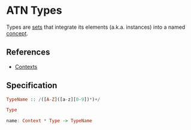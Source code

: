 # ATN Types

Types are [sets](https://en.wikipedia.org/wiki/Set_(mathematics)) that integrate its elements (a.k.a. instances) into a named [concept](https://en.wikipedia.org/wiki/Concept).

## References

- [Contexts](../Contexts)

## Specification

```haskell
TypeName :: /([A-Z]([a-z][0-9])*)+/

Type

name: Context * Type -> TypeName
```
